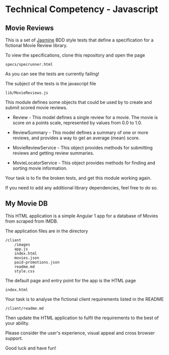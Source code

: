 
Technical Competency - Javascript
=================================

Movie Reviews
-------------

This is a set of [Jasmine](https://jasmine.github.io/) BDD style tests that define a specification for a fictional Movie Review library.

To view the specifications, clone this repository and open the page

    specs/specrunner.html

As you can see the tests are currently failing!

The subject of the tests is the javascript file

    lib/MovieReviews.js

This module defines some objects that could be used by to create and submit scored movie reviews.

  * Review -
    This model defines a single review for a movie. The movie is score on a points scale, represented by values from 0.0 to 1.0.

  * ReviewSummary -
    This model defines a summary of one or more reviews, and provides a way to get an average (mean) score.

  * MovieReviewService -
    This object provides methods for submitting reviews and getting review summaries.

  * MovieLocatorService -
    This object provides methods for finding and sorting movie information.


Your task is to fix the broken tests, and get this module working again.

If you need to add any additional library dependencies, feel free to do so.



My Movie DB
-----------

This HTML application is a simple Angular 1 app for a database of Movies from scraped from IMDB.

The application files are in the directory

    /client
        /images
        app.js
        index.html
        movies.json
        paid-promotions.json
        readme.md
        style.css

The default page and entry point for the app is the HTML page
    
    index.html

Your task is to analyse the fictional client requirements listed in the README 
 
    /client/readme.md   

Then update the HTML application to fulfil the requirements to the best of your ability.

Please consider the user's experience, visual appeal and cross browser support.

Good luck and have fun!  

